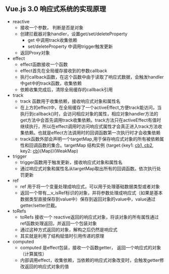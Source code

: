 
## Vue.js 3.0 响应式系统的实现原理

- reactive
    - 接收一个参数， 判断是否是对象
    - 创建拦截器对象handler，设置get/set/deleteProperty
        - get 中调用track收集依赖
        - set/deleteProperty 中调用trigger触发更新
    - 返回Proxy对象
- effect
    - effect函数接收一个函数
    - effect首先在全局缓存接收到的参数callback
    - 执行callback函数，在这个函数中由于读取了响应式数据，会触发handler中get中的track函数，收集依赖
    - 依赖收集完成后，清除全局缓存的callback引用
- track
    - track 函数用于收集依赖，接收响应式对象和属性名
    - 在上方的effect中，在全局缓存了一个activeEffect,方便track能访问，当执行到callback()时，会访问相应对象的属性，相应对象handler方法的get方法中会首先调用track收集依赖。track方法只在activeEffect有值时继续执行，所以在effect调用时访问响应式属性才会真正进入track方法收集依赖。也就是effect方法调用时的回调函数第一次执行时才会收集依赖
    - track函数外部会声明一个targetMap,用于保存响应式对象的所有被依赖属性和回调函数的集合。targetMap 结构实例  {target:{key1: [cb1, cb2](Set), key2: [cb](Set)}(Map)}(WeakMap)
- trigger
    - trigger函数用于触发更新，接收响应式对象和属性名
    - 通过响应式对象和属性名从targetMap取出所有的回调函数。依次执行处罚更新
- ref
    - ref 用于将一个变量处理成响应式，可以用于处理基础数据类型或者对象
    - 返回一个带有__v_isRef标识的对象，并将参数处理成响应式（如果是基本数据类型直接保存到value中）保存到返回对象的value中，value通过getter/setter拦截。
- toRefs
    - toRefs 接收一个 reactive返回的响应式对象，将该对象的所有属性通过ref函数处理返回，并返回一个包装对象
    - 通过这种方式返回的对象，解构之后仍然是响应式
    - 其实就是利用了结构赋值时引用传递的原理
- computed
    - computed 是effect包装，接收一个函数getter， 返回一个响应式的对象（计算属性）
    - 内部调用effect，收集依赖，当依赖的响应式对象改变时，会触发getter修改返回的响应式对象的值
